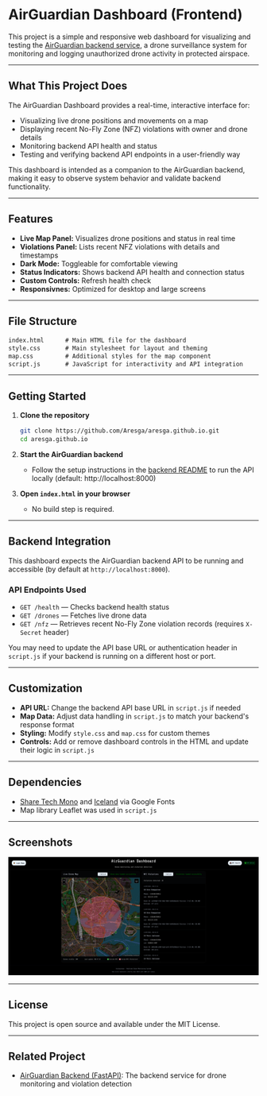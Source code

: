 
# AirGuardian Dashboard (Frontend)

This project is a simple and responsive web dashboard for visualizing and testing the [AirGuardian backend service](https://github.com/Aresga/FastAPI-Air-guardian), a drone surveillance system for monitoring and logging unauthorized drone activity in protected airspace.

---

## What This Project Does

The AirGuardian Dashboard provides a real-time, interactive interface for:
- Visualizing live drone positions and movements on a map
- Displaying recent No-Fly Zone (NFZ) violations with owner and drone details
- Monitoring backend API health and status
- Testing and verifying backend API endpoints in a user-friendly way

This dashboard is intended as a companion to the AirGuardian backend, making it easy to observe system behavior and validate backend functionality.

---

## Features

- **Live Map Panel:** Visualizes drone positions and status in real time
- **Violations Panel:** Lists recent NFZ violations with details and timestamps
- **Dark Mode:** Toggleable for comfortable viewing
- **Status Indicators:** Shows backend API health and connection status
- **Custom Controls:** Refresh health check
- **Responsivnes:** Optimized for desktop and large screens

---

## File Structure

```
index.html      # Main HTML file for the dashboard
style.css       # Main stylesheet for layout and theming
map.css         # Additional styles for the map component
script.js       # JavaScript for interactivity and API integration
```

---

## Getting Started

1. **Clone the repository**
   ```sh
   git clone https://github.com/Aresga/aresga.github.io.git
   cd aresga.github.io
   ```

2. **Start the AirGuardian backend**
   - Follow the setup instructions in the [backend README](https://github.com/Aresga/FastAPI-Air-guardian#readme) to run the API locally (default: http://localhost:8000)

3. **Open `index.html` in your browser**
   - No build step is required.

---

## Backend Integration

This dashboard expects the AirGuardian backend API to be running and accessible (by default at `http://localhost:8000`).

### API Endpoints Used

- `GET /health` — Checks backend health status
- `GET /drones` — Fetches live drone data
- `GET /nfz` — Retrieves recent No-Fly Zone violation records (requires `X-Secret` header)

You may need to update the API base URL or authentication header in `script.js` if your backend is running on a different host or port.

---

## Customization

- **API URL:** Change the backend API base URL in `script.js` if needed
- **Map Data:** Adjust data handling in `script.js` to match your backend's response format
- **Styling:** Modify `style.css` and `map.css` for custom themes
- **Controls:** Add or remove dashboard controls in the HTML and update their logic in `script.js`

---

## Dependencies


- [Share Tech Mono](https://fonts.google.com/specimen/Share+Tech+Mono) and [Iceland](https://fonts.google.com/specimen/Iceland) via Google Fonts
- Map library Leaflet was used in `script.js`

---

## Screenshots

![Dashboard Screenshot](screenshots/screenshot.png)

---

## License

This project is open source and available under the MIT License.

---

## Related Project

- [AirGuardian Backend (FastAPI)](https://github.com/Aresga/FastAPI-Air-guardian): The backend service for drone monitoring and violation detection

